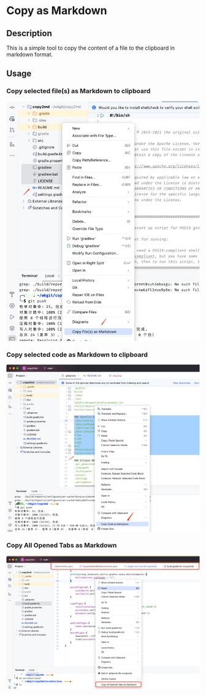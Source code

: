 # Copy as Markdown 

## Description
This is a simple tool to copy the content of a file to the clipboard in markdown format.

## Usage
### Copy selected file(s) as Markdown to clipboard
![img.png](doc/img.png)
### Copy selected code as Markdown to clipboard
![img.png](doc/img_1.png)
### Copy All Opened Tabs as Markdown
![img.png](doc/img_2.png)